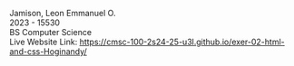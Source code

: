Jamison, Leon Emmanuel O. <br>
2023 - 15530 <br>
BS Computer Science <br>
Live Website Link: https://cmsc-100-2s24-25-u3l.github.io/exer-02-html-and-css-Hoginandy/
